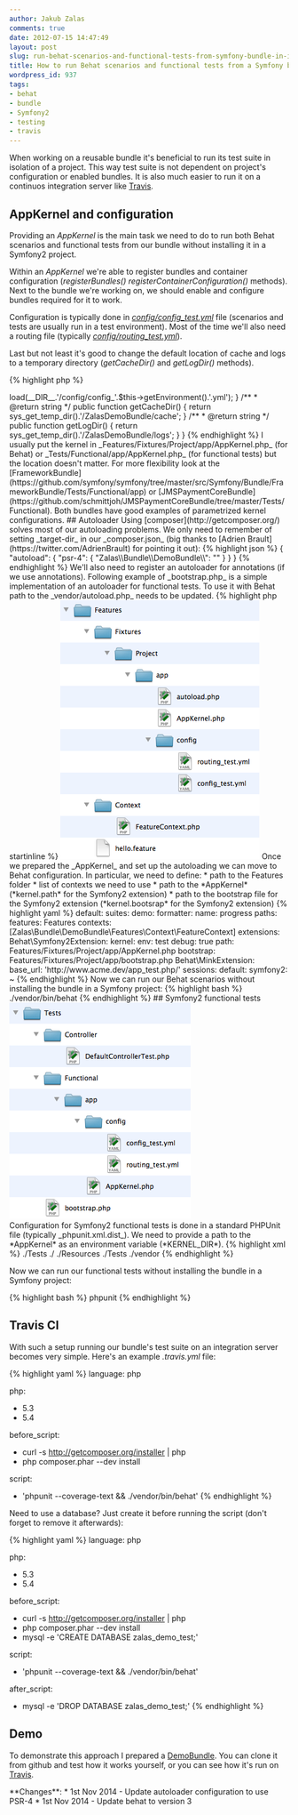 ```yaml
---
author: Jakub Zalas
comments: true
date: 2012-07-15 14:47:49
layout: post
slug: run-behat-scenarios-and-functional-tests-from-symfony-bundle-in-isolation-of-project
title: How to run Behat scenarios and functional tests from a Symfony bundle in isolation of a project?
wordpress_id: 937
tags:
- behat
- bundle
- Symfony2
- testing
- travis
---
```


When working on a reusable bundle it's beneficial to run its test suite in isolation of a project. This way test suite is not dependent on project's configuration or enabled bundles. It is also much easier to run it on a continuos integration server like [Travis](http://travis-ci.org/).


## AppKernel and configuration


Providing an _AppKernel_ is the main task we need to do to run both Behat scenarios and functional tests from our bundle without installing it in a Symfony2 project.

Within an _AppKernel_ we're able to register bundles and container configuration (*registerBundles()* *registerContainerConfiguration()* methods). Next to the bundle we're working on, we should enable and configure bundles required for it to work.

Configuration is typically done in _[config/config_test.yml](https://github.com/jakzal/DemoBundle/blob/master/Features/Fixtures/Project/app/config/config_test.yml)_ file (scenarios and tests are usually run in a test environment). Most of the time we'll also need a routing file (typically _[config/routing_test.yml](https://github.com/jakzal/DemoBundle/blob/master/Features/Fixtures/Project/app/config/routing_test.yml)_).

Last but not least it's good to change the default location of cache and logs to a temporary directory (*getCacheDir()* and *getLogDir()* methods).

    
{% highlight php %}
<?php

use Symfony\Component\HttpKernel\Kernel;
use Symfony\Component\Config\Loader\LoaderInterface;

class AppKernel extends Kernel
{
    /**
     * @return array
     */
    public function registerBundles()
    {
        return array(
            new Symfony\Bundle\FrameworkBundle\FrameworkBundle(),
            new Symfony\Bundle\TwigBundle\TwigBundle(),
            new Symfony\Bundle\MonologBundle\MonologBundle(),
            new Sensio\Bundle\FrameworkExtraBundle\SensioFrameworkExtraBundle(),
            new Zalas\Bundle\DemoBundle\ZalasDemoBundle()
        );
    }

    /**
     * @return null
     */
    public function registerContainerConfiguration(LoaderInterface $loader)
    {
        $loader->load(__DIR__.'/config/config_'.$this->getEnvironment().'.yml');
    }

    /**
     * @return string
     */
    public function getCacheDir()
    {
        return sys_get_temp_dir().'/ZalasDemoBundle/cache';
    }

    /**
     * @return string
     */
    public function getLogDir()
    {
        return sys_get_temp_dir().'/ZalasDemoBundle/logs';
    }
}
{% endhighlight %}


I usually put the kernel in _Features/Fixtures/Project/app/AppKernel.php_ (for Behat) or _Tests/Functional/app/AppKernel.php_ (for functional tests) but the location doesn't matter.

For more flexibility look at the [FrameworkBundle](https://github.com/symfony/symfony/tree/master/src/Symfony/Bundle/FrameworkBundle/Tests/Functional/app) or [JMSPaymentCoreBundle](https://github.com/schmittjoh/JMSPaymentCoreBundle/tree/master/Tests/Functional). Both bundles have good examples of parametrized kernel configurations.


## Autoloader


Using [composer](http://getcomposer.org/) solves most of our autoloading problems. We only need to remember of setting _target-dir_ in our _composer.json_ (big thanks to [Adrien Brault](https://twitter.com/AdrienBrault) for pointing it out):

    
{% highlight json %}
{
    "autoload": {
        "psr-4": { "Zalas\\Bundle\\DemoBundle\\": "" }
    }
}
{% endhighlight %}


We'll also need to register an autoloader for annotations (if we use annotations).

Following example of _bootstrap.php_ is a simple implementation of an autoloader for functional tests. To use it with Behat path to the _vendor/autoload.php_ needs to be updated.

    
{% highlight php startinline %}
<?php

use Doctrine\Common\Annotations\AnnotationRegistry;

if (!file_exists($file = __DIR__.'/../vendor/autoload.php')) {
    throw new \RuntimeException('Install the dependencies to run the test suite.');
}

$loader = require $file;
AnnotationRegistry::registerLoader(array($loader, 'loadClass'));
{% endhighlight %}




## Behat




<div class="text-center">
    <img src="/uploads/wp/2012/07/scenarios.png" title="Behat features folder" alt="Behat features folder" class="img-responsive" />
</div>

Once we prepared the _AppKernel_ and set up the autoloading we can move to Behat configuration. In particular, we need to define:
* path to the Features folder
* list of contexts we need to use
* path to the *AppKernel* (*kernel.path* for the Symfony2 extension)
* path to the bootstrap file for the Symfony2 extension (*kernel.bootsrap* for the Symfony2 extension)



    
{% highlight yaml %}
default:
  suites:
    demo:
      formatter:
        name: progress
      paths:
        features: Features
      contexts: [Zalas\Bundle\DemoBundle\Features\Context\FeatureContext]
  extensions:
    Behat\Symfony2Extension:
      kernel:
        env: test
        debug: true
        path: Features/Fixtures/Project/app/AppKernel.php
        bootstrap: Features/Fixtures/Project/app/bootstrap.php
    Behat\MinkExtension:
      base_url: 'http://www.acme.dev/app_test.php/'
      sessions:
        default:
          symfony2: ~
{% endhighlight %}


Now we can run our Behat scenarios without installing the bundle in a Symfony project:

    
{% highlight bash %}
./vendor/bin/behat
{% endhighlight %}




## Symfony2 functional tests




<div class="text-center">
    <img src="/uploads/wp/2012/07/tests.png" title="Functional tests" alt="Functional tests" class="img-responsive" />
</div>
Configuration for Symfony2 functional tests is done in a standard PHPUnit file (typically _phpunit.xml.dist_). We need to provide a path to the *AppKernel* as an environment variable (*KERNEL_DIR*).




    
{% highlight xml %}
<?xml version="1.0" encoding="UTF-8"?>

<phpunit bootstrap="./Tests/bootstrap.php" color="true">
  <testsuites>
    <testsuite name="ZalasDemoBundle test suite">
      <directory suffix="Test.php">./Tests</directory>
    </testsuite>
  </testsuites>

  <php>
    <strong> <server name="KERNEL_DIR" value="./Tests/Functional/app" /></strong>
  </php>

  <filter>
    <whitelist>
      <directory>./</directory>
      <exclude>
        <directory>./Resources</directory>
        <directory>./Tests</directory>
        <directory>./vendor</directory>
      </exclude>
    </whitelist>
  </filter>
</phpunit>
{% endhighlight %}


Now we can run our functional tests without installing the bundle in a Symfony project:

    
{% highlight bash %}
phpunit
{% endhighlight %}




## Travis CI


With such a setup running our bundle's test suite on an integration server becomes very simple. Here's an example _.travis.yml_ file:

    
{% highlight yaml %}
language: php

php:
  - 5.3
  - 5.4

before_script:
  - curl -s http://getcomposer.org/installer | php
  - php composer.phar --dev install

script:
  - 'phpunit --coverage-text && ./vendor/bin/behat'
{% endhighlight %}


Need to use a database? Just create it before running the script (don't forget to remove it afterwards):

    
{% highlight yaml %}
language: php

php:
  - 5.3
  - 5.4

before_script:
  - curl -s http://getcomposer.org/installer | php
  - php composer.phar --dev install
  - mysql -e 'CREATE DATABASE zalas_demo_test;'

script:
  - 'phpunit --coverage-text && ./vendor/bin/behat'

after_script:
  - mysql -e 'DROP DATABASE zalas_demo_test;'
{% endhighlight %}




## Demo


To demonstrate this approach I prepared a [DemoBundle](https://github.com/jakzal/DemoBundle). You can clone it from github and test how it works yourself, or you can see how it's run on [Travis](http://travis-ci.org/#!/jakzal/DemoBundle).

<div class="alert alert-warning" markdown="1">
**Changes**:
 * 1st Nov 2014 - Update autoloader configuration to use PSR-4
 * 1st Nov 2014 - Update behat to version 3
</div>
